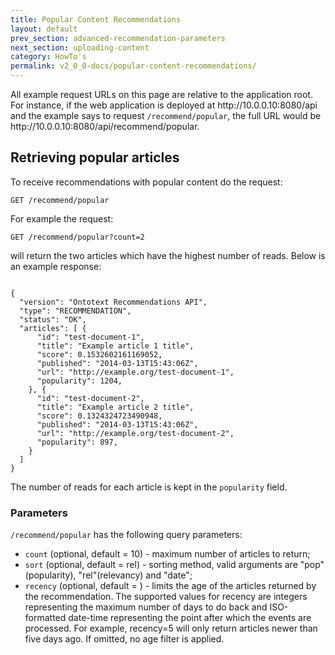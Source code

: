 ```yaml
---
title: Popular Content Recommendations
layout: default
prev_section: advanced-recommendation-parameters
next_section: uploading-content
category: HowTo's
permalink: v2_0_0-docs/popular-content-recommendations/
---
```

<div class="info-badge">All example request URLs on this page are relative to the application root. For instance, if the web application is deployed at http://10.0.0.10:8080/api and the example says to request <code>/recommend/popular</code>, the full URL would be http://10.0.0.10:8080/api/recommend/popular.</div>

## Retrieving popular articles

To receive recommendations with popular content do the request:

`
GET /recommend/popular
`

For example the request:

`
GET /recommend/popular?count=2
`

will return the two articles which have the highest number of reads. Below is an example response:

<pre><code>
{
  "version": "Ontotext Recommendations API",
  "type": "RECOMMENDATION",
  "status": "OK",
  "articles": [ {
      "id": "test-document-1",
      "title": "Example article 1 title",
      "score": 0.1532602161169052,
      "published": "2014-03-13T15:43:06Z",
      "url": "http://example.org/test-document-1",
      "popularity": 1204,
    }, {
      "id": "test-document-2",
      "title": "Example article 2 title",
      "score": 0.1324324723490948,
      "published": "2014-03-13T15:43:06Z",
      "url": "http://example.org/test-document-2",
      "popularity": 897,
    }
  ]
}
</code></pre>

The number of reads for each article is kept in the `popularity` field.

### Parameters

`/recommend/popular` has the following query parameters:

- `count` (optional, default = 10) - maximum number of articles to return;
- `sort` (optional, default = rel) - sorting method, valid arguments are "pop"(popularity), "rel"(relevancy) and "date";
- `recency` (optional, default = <empty>) - limits the age of the articles returned by the recommendation. The supported values for recency are integers representing the maximum number of days to do back and ISO-formatted date-time representing the point after which the events are processed. For example, recency=5 will only return articles newer than five days ago. If omitted, no age filter is applied.